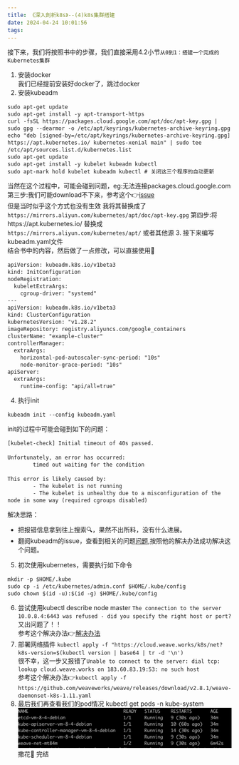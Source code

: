 ```yaml
---
title: 《深入剖析k8s》--(4)k8s集群搭建
date: 2024-04-24 10:01:56
tags:
---
```

接下来，我们将按照书中的步骤，我们直接采用4.2小节`从0到1：搭建一个完成的Kubernetes集群`
1. 安装docker<br>
我们已经提前安装好docker了，跳过docker<br>
2. 安装kubeadm<br>
```shell
sudo apt-get update
sudo apt-get install -y apt-transport-https
curl -fsSL https://packages.cloud.google.com/apt/doc/apt-key.gpg | sudo gpg --dearmor -o /etc/apt/keyrings/kubernetes-archive-keyring.gpg
echo "deb [signed-by=/etc/apt/keyrings/kubernetes-archive-keyring.gpg] https://apt.kubernetes.io/ kubernetes-xenial main" | sudo tee /etc/apt/sources.list.d/kubernetes.list
sudo apt-get update
sudo apt-get install -y kubelet kubeadm kubectl
sudo apt-mark hold kubelet kubeadm kubectl # 关闭这三个程序的自动更新
```
当然在这个过程中，可能会碰到问题，eg:无法连接packages.cloud.google.com<br>
第三步:我们可能download不下来，参考这个👉[issue](https://github.com/kubernetes/k8s.io/pull/4837#issuecomment-1446426585)<br>
但是当时似乎这个方式也没有生效 我将其替换成了 `https://mirrors.aliyun.com/kubernetes/apt/doc/apt-key.gpg`
第四步:将https://apt.kubernetes.io/ 替换成 `https://mirrors.aliyun.com/kubernetes/apt/` 或者其他源
3. 接下来编写kubeadm.yaml文件<br>
结合书中的内容，然后做了一点修改，可以直接使用🤔
```shell
apiVersion: kubeadm.k8s.io/v1beta3
kind: InitConfiguration
nodeRegistration:
  kubeletExtraArgs:
    cgroup-driver: "systemd"
---
apiVersion: kubeadm.k8s.io/v1beta3
kind: ClusterConfiguration
kubernetesVersion: "v1.28.2"
imageRepository: registry.aliyuncs.com/google_containers
clusterName: "example-cluster"
controllerManager:
  extraArgs:
    horizontal-pod-autoscaler-sync-period: "10s"
    node-monitor-grace-period: "10s"
apiServer:
  extraArgs:
    runtime-config: "api/all=true"
```
4. 执行init<br>
```shell
kubeadm init --config kubeadm.yaml
```
init的过程中可能会碰到如下的问题：
```shell
[kubelet-check] Initial timeout of 40s passed.

Unfortunately, an error has occurred:
        timed out waiting for the condition

This error is likely caused by:
        - The kubelet is not running
        - The kubelet is unhealthy due to a misconfiguration of the node in some way (required cgroups disabled)
```
解决思路：<br>
* 把报错信息拿到往上搜索🔍，果然不出所料，没有什么进展。
* 翻阅kubeadm的issue，查看到相关的问题[问题](https://github.com/kubernetes/kubeadm/issues/2851#issuecomment-1535770518),按照他的解决办法成功解决这个问题。
5. 初次使用kubernetes，需要执行如下命令
```shell
mkdir -p $HOME/.kube
sudo cp -i /etc/kubernetes/admin.conf $HOME/.kube/config
sudo chown $(id -u):$(id -g) $HOME/.kube/config
```
6. 尝试使用kubectl describe node master
`The connection to the server 10.0.8.4:6443 was refused - did you specify the right host or port?` 又出问题了！！<br>
参考这个解决办法👉[解决办法](https://stackoverflow.com/questions/56737867/the-connection-to-the-server-x-x-x-6443-was-refused-did-you-specify-the-right)
7. 部署网络插件 
`kubectl apply -f "https://cloud.weave.works/k8s/net?k8s-version=$(kubectl version | base64 | tr -d '\n')`<br>
很不幸，这一步又报错了`Unable to connect to the server: dial tcp: lookup cloud.weave.works on 183.60.83.19:53: no such host`<br>
参考这个解决办法👉`kubectl apply -f https://github.com/weaveworks/weave/releases/download/v2.8.1/weave-daemonset-k8s-1.11.yaml`
8. 最后我们再查看我们的pod情况 kubectl get pods -n kube-system
![img.png](../images/imgk8s.png)
撒花🎉 完结
